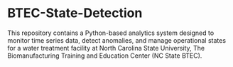 # BTEC-State-Detection
This repository contains a Python-based analytics system designed to monitor time series data, detect anomalies, and manage operational states for a water treatment facility at North Carolina State University, The Biomanufacturing Training and Education Center (NC State BTEC).
